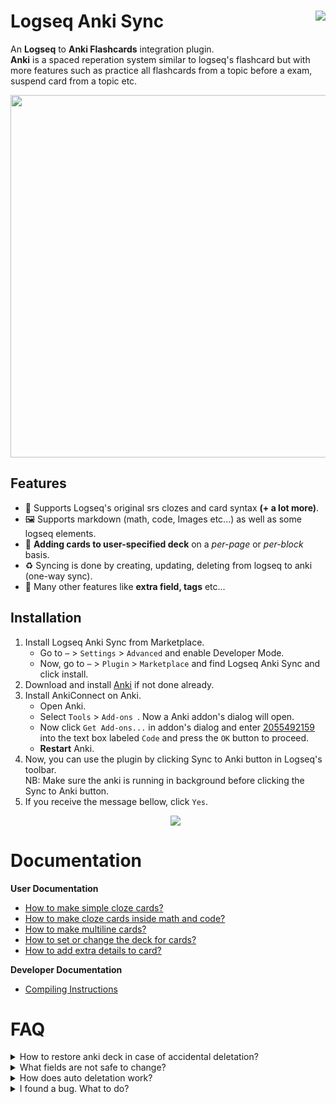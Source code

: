# Logseq Anki Sync  <a href="https://github.com/debanjandhar12/logseq-anki-sync/stargazers"><img align="right" src="https://img.shields.io/github/stars/debanjandhar12/logseq-anki-sync?logo=GitHub&style=flat-square"></a>
An **Logseq** to **Anki Flashcards** integration plugin. <br/>
**Anki** is a spaced reperation system similar to logseq's flashcard but with more features such as practice all flashcards from a topic before a exam, suspend card from a topic etc.
<p align="center">
  <img width="580px" src="https://user-images.githubusercontent.com/49021233/145706852-b509d971-28eb-41cb-80fd-4292f46ddf70.gif" />
</p>

## Features
* 🐾 Supports Logseq's original srs clozes and card syntax **(+ a lot more)**.
* 🖼 Supports markdown (math, code, Images etc...) as well as some logseq elements.
* 📘 **Adding cards to user-specified deck** on a *per-page* or *per-block* basis.
* ♻ Syncing is done by creating, updating, deleting from logseq to anki (one-way sync).
* 🥳 Many other features like **extra field, tags** etc...

## Installation
1. Install Logseq Anki Sync from Marketplace.
   * Go to `⋯` > `Settings` > `Advanced` and enable Developer Mode.
   * Now, go to `⋯` > `Plugin` > `Marketplace` and find Logseq Anki Sync and click install.
2. Download and install [Anki](https://apps.ankiweb.net/) if not done already. 
3. Install AnkiConnect on Anki.
   * Open Anki.
   * Select `Tools` > `Add-ons `. Now a Anki addon's dialog will open. 
   * Now click `Get Add-ons...` in addon's dialog and enter [2055492159](https://ankiweb.net/shared/info/2055492159) into the text box labeled `Code` and press the `OK` button to proceed.
   * **Restart** Anki.
4. Now, you can use the plugin by clicking Sync to Anki button in Logseq's toolbar.<br/>
   NB: Make sure the anki is running in background before clicking the Sync to Anki button.
5. If you receive the message bellow, click `Yes`.
   <p align="center">
      <img src="https://raw.githubusercontent.com/debanjandhar12/Obsidian-Anki-Sync/main/docs/images/permission.png" />
   </p>

# Documentation
<b>User Documentation</b>
* [How to make simple cloze cards?](https://github.com/debanjandhar12/logseq-anki-sync/wiki/How-to-make-simple-cloze-cards%3F)
* [How to make cloze cards inside math and code?](https://github.com/debanjandhar12/logseq-anki-sync/wiki/How-to-make-cloze-cards-inside-math-and-code%3F)
* [How to make multiline cards?](https://github.com/debanjandhar12/logseq-anki-sync/wiki/How-to-make-multiline-cards%3F)
* [How to set or change the deck for cards?](https://github.com/debanjandhar12/logseq-anki-sync/wiki/How-to-set-or-change-the-deck-for-cards%3F)
* [How to add extra details to card?](https://github.com/debanjandhar12/logseq-anki-sync/wiki/How-to-add-extra-details-to-card%3F)

<b>Developer Documentation</b>
* [Compiling Instructions](https://github.com/debanjandhar12/logseq-anki-sync/wiki/Compiling-Instructions)

# FAQ
<details>
 <summary>How to restore anki deck in case of accidental deletation?</summary>
 Anki automatically stores the last 50 backup (by default) in the folder <code>C:\Users\{WindowsUserName}\AppData\Roaming\Anki2\{AnkiProfileName}\backups</code>. You can restore your deck from there.
</details>
<details>
<summary>What fields are not safe to change?</summary>
   The oid-type and type fields in Anki notes must not be changed. You may change other fields but however on re-sync, they will get overwritten.<br />
   The things that dont get overwritten include: Scheduling, Flags, Bury, Suspend Information.<br />
   Also, all external cards that are not generated by the plugin are not affected in any way.<br />
</details>
<details>
 <summary>How does auto deletation work?</summary>
   First, each card created by the plugin in anki is marked as "created by plugin from this graph". A card is marked as "created by plugin" if it contains the by using the <code>${graphName}Model</code> identifer as model name. <br />
   Now, if a card is marked "created by plugin from this graph" but it is not available in the current graph, then the card is deleted.
</details>
<details>
 <summary>I found a bug. What to do?</summary>
 Please create a issue: <br />
  
 [https://github.com/debanjandhar12/logseq-anki-sync/issues](https://github.com/debanjandhar12/logseq-anki-sync/issues)
  
</details>
